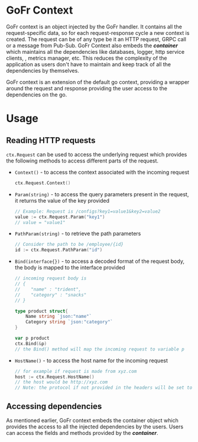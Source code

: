 # GoFr Context
GoFr context is an object injected by the GoFr handler. It contains all the request-specific data, so for each
request-response cycle a new context is created. The request can be of any type be it an HTTP request, GRPC call or
a message from Pub-Sub.
GoFr Context also embeds the **_container_** which maintains all the dependencies like databases, logger, http service clients,
, metrics manager, etc. This reduces the complexity of the application as users don't have to maintain and keep track of
all the dependencies by themselves.

GoFr context is an extension of the default go context, providing a wrapper around the request and response providing the
user access to the dependencies on the go. 

# Usage
## Reading HTTP requests
`ctx.Request` can be used to access the underlying request which provides the following methods to access different
parts of the request.
- `Context()` - to access the context associated with the incoming request
    ```go
    ctx.Request.Context()
    ```
- `Param(string)` - to access the query parameters present in the request, it returns the value of the key provided
  ```go
  // Example: Request is /configs?key1=value1&key2=value2
  value := ctx.Request.Param("key1")
  // value = "value1"
  ```
- `PathParam(string)` - to retrieve the path parameters
  ```go
  // Consider the path to be /employee/{id}
  id := ctx.Request.PathParam("id")
  ```
- `Bind(interface{})` - to access a decoded format of the request body, the body is mapped to the interface provided 
  ```go
  // incoming request body is 
  // {
  //    "name" : "trident",
  //    "category" : "snacks"
  // }
  
  type product struct{
      Name string `json:"name"`
      Category string `json:"category"`
  }

  var p product 
  ctx.Bind(&p)
  // the Bind() method will map the incoming request to variable p
  ```
- `HostName()` - to access the host name for the incoming request
  ```go
  // for example if request is made from xyz.com
  host := ctx.Request.HostName()
  // the host would be http://xyz.com
  // Note: the protocol if not provided in the headers will be set to http by default
  ``` 
  
## Accessing dependencies
As mentioned earlier, GoFr context embeds the container object which provides the access to 
all the injected dependencies by the users. Users can access the fields and methods provided 
by the **_container_**.
